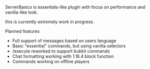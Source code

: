 <p>
ServerBasics is essentials-like plugin with focus on performance
and vanilla-like look.
</p>
<p>
this is currently extremely work in progress.
</p>

<p>Planned features</p>
<ul>
<li>Full support of messages based on users language</li>
<li>Basic "essential" commands, but using vanilla selectors</li>
<li>/execute reworked to support bukkit commands</li>
<li>Chat formatting working with 1.16.4 block function</li>
<li>Commands working on offline players</li>
</ul>